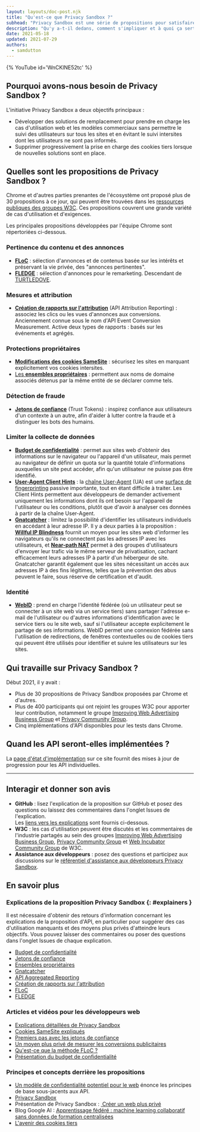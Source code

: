 ```yaml
---
layout: layouts/doc-post.njk
title: "Qu'est-ce que Privacy Sandbox ?"
subhead: "Privacy Sandbox est une série de propositions pour satisfaire les cas d'utilisation intersites sans cookies tiers ou autres mécanismes de suivi."
description: "Qu'y a-t-il dedans, comment s'impliquer et à quoi ça sert."
date: 2021-05-18
updated: 2021-07-29
authors:
  - samdutton
---
```


{% YouTube id='WnCKlNE52tc' %}

## Pourquoi avons-nous besoin de Privacy Sandbox ?

L'initiative Privacy Sandbox a deux objectifs principaux :

- Développer des solutions de remplacement pour prendre en charge les cas d'utilisation web et les modèles commerciaux sans permettre le suivi des utilisateurs sur tous les sites et en évitant le suivi intersites dont les utilisateurs ne sont pas informés.
- Supprimer progressivement la prise en charge des cookies tiers lorsque de nouvelles solutions sont en place.

## Quelles sont les propositions de Privacy Sandbox ?

Chrome et d'autres parties prenantes de l'écosystème ont proposé plus de 30 propositions à ce jour, qui peuvent être trouvées dans les [ressources publiques des groupes W3C](https://github.com/w3c/web-advertising#ideas-and-proposals-links-outside-this-repo). Ces propositions couvrent une grande variété de cas d'utilisation et d'exigences.

Les principales propositions développées par l'équipe Chrome sont répertoriées ci-dessous.

### Pertinence du contenu et des annonces

- [**FLoC**](/docs/privacy-sandbox/floc) : sélection d'annonces et de contenus basée sur les intérêts et préservant la vie privée, des "annonces pertinentes".
- [**FLEDGE**](/docs/privacy-sandbox/fledge) : sélection d'annonces pour le remarketing. Descendant de [TURTLEDOVE](https://github.com/WICG/turtledove).

### Mesures et attribution

- [**Création de rapports sur l'attribution**](/docs/privacy-sandbox/attribution-reporting) (API Attribution Reporting) : associez les clics ou les vues d'annonces aux conversions. Anciennement connue sous le nom d'API Event Conversion Measurement. Active deux types de rapports : basés sur les événements et agrégés.

### Protections propriétaires

- [**Modifications des cookies SameSite**](https://web.dev/samesite-cookies-explained/) : sécurisez les sites en marquant explicitement vos cookies intersites.
- [Les **ensembles propriétaires**](/docs/privacy-sandbox/first-party-sets) : permettent aux noms de domaine associés détenus par la même entité de se déclarer comme tels.

### Détection de fraude

- [**Jetons de confiance**](/docs/privacy-sandbox/trust-tokens) (Trust Tokens) : inspirez confiance aux utilisateurs d'un contexte à un autre, afin d'aider à lutter contre la fraude et à distinguer les bots des humains.

### Limiter la collecte de données

- [**Budget de confidentialité**](https://www.youtube.com/watch?v=0STgfjSA6T8) : permet aux sites web d'obtenir des informations sur le navigateur ou l'appareil d'un utilisateur, mais permet au navigateur de définir un quota sur la quantité totale d'informations auxquelles un site peut accéder, afin qu'un utilisateur ne puisse pas être identifié.
- [**User-Agent Client Hints**](https://web.dev/user-agent-client-hints/) : la [chaîne User-Agent](https://developer.mozilla.org/docs/Web/HTTP/Headers/User-Agent) (UA) est une [surface de fingerprinting](https://w3c.github.io/fingerprinting-guidance/#passive) passive importante, tout en étant difficile à traiter. Les Client Hints permettent aux développeurs de demander activement uniquement les informations dont ils ont besoin sur l'appareil de l'utilisateur ou les conditions, plutôt que d'avoir à analyser ces données à partir de la chaîne User-Agent.
- [**Gnatcatcher**](https://github.com/bslassey/ip-blindness) : limitez la possibilité d'identifier les utilisateurs individuels en accédant à leur adresse IP. Il y a deux parties à la proposition : [**Willful IP Blindness**](https://github.com/bslassey/ip-blindness/blob/master/willful_ip_blindness.md) fournit un moyen pour les sites web d'informer les navigateurs qu'ils ne connectent pas les adresses IP avec les utilisateurs, et [**Near-path NAT**](https://github.com/bslassey/ip-blindness/blob/master/near_path_nat.md) permet à des groupes d'utilisateurs d'envoyer leur trafic via le même serveur de privatisation, cachant efficacement leurs adresses IP à partir d'un hébergeur de site. Gnatcatcher garantit également que les sites nécessitant un accès aux adresses IP à des fins légitimes, telles que la prévention des abus peuvent le faire, sous réserve de certification et d'audit.

### Identité

- [**WebID**](https://github.com/WICG/WebID) : prend en charge l'identité fédérée (où un utilisateur peut se connecter à un site web via un service tiers) sans partager l'adresse e-mail de l'utilisateur ou d'autres informations d'identification avec le service tiers ou le site web, sauf si l'utilisateur accepte explicitement le partage de ses informations. WebID permet une connexion fédérée sans l'utilisation de redirections, de fenêtres contextuelles ou de cookies tiers qui peuvent être utilisés pour identifier et suivre les utilisateurs sur les sites.

## Qui travaille sur Privacy Sandbox ?

Début 2021, il y avait :

- Plus de 30 propositions de Privacy Sandbox proposées par Chrome et d'autres.
- Plus de 400 participants qui ont rejoint les groupes W3C pour apporter leur contribution, notamment le groupe [Improving Web Advertising Business Group](https://www.w3.org/community/web-adv/participants) et [Privacy Community Group](https://www.w3.org/community/privacycg/participants).
- Cinq implémentations d'API disponibles pour les tests dans Chrome.

## Quand les API seront-elles implémentées ?

La [page d'état d'implémentation](/docs/privacy-sandbox/status/) sur ce site fournit des mises à jour de progression pour les API individuelles.

---

## Interagir et donner son avis

- **GitHub** : lisez l'explication de la proposition sur GitHub et posez des questions ou laissez des commentaires dans l'onglet Issues de l'explication.<br> Les [liens vers les explications](#explainers) sont fournis ci-dessous.
- **W3C** : les cas d'utilisation peuvent être discutés et les commentaires de l'industrie partagés au sein des groupes [Improving Web Advertising Business Group](https://www.w3.org/community/web-adv/), [Privacy Community Group](https://www.w3.org/community/privacycg/participants) et [Web Incubator Community Group](https://github.com/WICG) de W3C.
- **Assistance aux développeurs** : posez des questions et participez aux discussions sur le [référentiel d'assistance aux développeurs Privacy Sandbox](https://github.com/GoogleChromeLabs/privacy-sandbox-dev-support).

## En savoir plus

### Explications de la proposition Privacy Sandbox {: #explainers }

Il est nécessaire d'obtenir des retours d'information concernant les explications de la proposition d'API, en particulier pour suggérer des cas d'utilisation manquants et des moyens plus privés d'atteindre leurs objectifs. Vous pouvez laisser des commentaires ou poser des questions dans l'onglet Issues de chaque explication.

- [Budget de confidentialité](https://github.com/bslassey/privacy-budget)
- [Jetons de confiance](https://github.com/dvorak42/trust-token-api)
- [Ensembles propriétaires](https://github.com/privacycg/first-party-sets)
- [Gnatcatcher](https://github.com/bslassey/ip-blindness)
- [API Aggregated Reporting](https://github.com/csharrison/aggregate-reporting-api)
- [Création de rapports sur l'attribution](https://github.com/csharrison/conversion-measurement-api)
- [FLoC](https://github.com/jkarlin/floc)
- [FLEDGE](https://github.com/michaelkleber/turtledove)

### Articles et vidéos pour les développeurs web

- [Explications détaillées de Privacy Sandbox](https://web.dev/digging-into-the-privacy-sandbox)
- [Cookies SameSite expliqués](https://web.dev/samesite-cookies-explained/)
- [Premiers pas avec les jetons de confiance](https://web.dev/trust-tokens)
- [Un moyen plus privé de mesurer les conversions publicitaires](https://web.dev/conversion-measurement/)
- [Qu'est-ce que la méthode FLoC ?](https://web.dev/floc/)
- [Présentation du budget de confidentialité](https://www.youtube.com/watch?v=0STgfjSA6T8)

### Principes et concepts derrière les propositions

- [Un modèle de confidentialité potentiel pour le web](https://github.com/michaelkleber/privacy-model) énonce les principes de base sous-jacents aux API.
- [Privacy Sandbox](https://www.chromium.org/Home/chromium-privacy/privacy-sandbox)
- Présentation de Privacy Sandbox : [ Créer un web plus privé](https://www.blog.google/products/chrome/building-a-more-private-web/)
- Blog Google AI : [Apprentissage fédéré : machine learning collaboratif sans données de formation centralisées](https://ai.googleblog.com/2017/04/federated-learning-collaborative.html)
- [L'avenir des cookies tiers](https://blog.chromium.org/2019/10/developers-get-ready-for-new.html)
